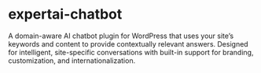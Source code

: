 # expertai-chatbot
A domain-aware AI chatbot plugin for WordPress that uses your site’s keywords and content to provide contextually relevant answers. Designed for intelligent, site-specific conversations with built-in support for branding, customization, and internationalization.
